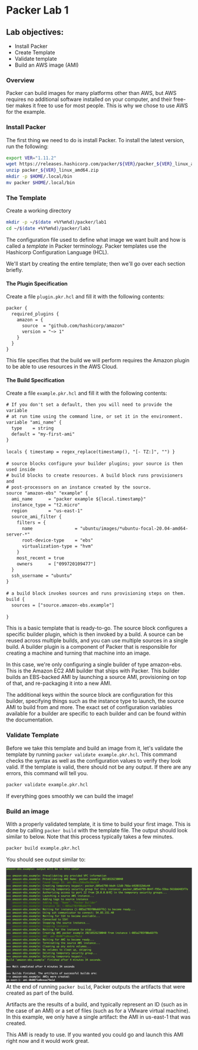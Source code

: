# Packer Lab 1 
## Lab objectives: 
* Install Packer
* Create Template
* Validate template
* Build an AWS image (AMI)

### Overview
Packer can build images for many platforms other than AWS, but AWS requires no additional software installed on your computer, and their free-tier makes it free to use for most people. This is why we chose to use AWS for the example. 

### Install Packer
The first thing we need to do is install Packer. To install the latest version, run the following: 
```bash
export VER="1.11.2"
wget https://releases.hashicorp.com/packer/${VER}/packer_${VER}_linux_amd64.zip 
unzip packer_${VER}_linux_amd64.zip
mkdir -p $HOME/.local/bin
mv packer $HOME/.local/bin
```
### The Template
Create a working directory
```bash
mkdir -p ~/$(date +%Y%m%d)/packer/lab1
cd ~/$(date +%Y%m%d)/packer/lab1
```
The configuration file used to define what image we want built and how is called a *template* in Packer terminology. Packer templates use the Hashicorp Configuration Language (HCL).

We'll start by creating the entire template; then we'll go over each section briefly. 

#### The Plugin Specification

Create a file `plugin.pkr.hcl` and fill it with the following contents:
```hcl
packer {
  required_plugins {
    amazon = {
      source  = "github.com/hashicorp/amazon"
      version = "~> 1"
    }
  }
}
```

This file specifies that the build we will perform requires the Amazon plugin to be able to use resources in the AWS Cloud.

#### The Build Specification

Create a file `example.pkr.hcl` and fill it with the following contents:

```hcl
# If you don't set a default, then you will need to provide the variable
# at run time using the command line, or set it in the environment. 
variable "ami_name" {
  type    = string
  default = "my-first-ami"
}

locals { timestamp = regex_replace(timestamp(), "[- TZ:]", "") }

# source blocks configure your builder plugins; your source is then used inside
# build blocks to create resources. A build block runs provisioners and
# post-processors on an instance created by the source.
source "amazon-ebs" "example" {
  ami_name      = "packer example ${local.timestamp}"
  instance_type = "t2.micro"
  region        = "us-east-1"
  source_ami_filter {
    filters = {
      name                = "ubuntu/images/*ubuntu-focal-20.04-amd64-server-*"
      root-device-type    = "ebs"
      virtualization-type = "hvm"
    }
    most_recent = true
    owners      = ["099720109477"]
  }
  ssh_username = "ubuntu"
}

# a build block invokes sources and runs provisioning steps on them.
build {
  sources = ["source.amazon-ebs.example"]

}
```
This is a basic template that is ready-to-go. The source block configures a specific builder plugin, which is then invoked by a build. A source can be reused across multiple builds, and you can use multiple sources in a single build. A builder plugin is a component of Packer that is responsible for creating a machine and turning that machine into an image.

In this case, we're only configuring a single builder of type amazon-ebs. This is the Amazon EC2 AMI builder that ships with Packer. This builder builds an EBS-backed AMI by launching a source AMI, provisioning on top of that, and re-packaging it into a new AMI.

The additional keys within the source block are configuration for this builder, specifying things such as the instance type to launch, the source AMI to build from and more. The exact set of configuration variables available for a builder are specific to each builder and can be found within the documentation.


### Validate Template
Before we take this template and build an image from it, let's validate the template by running `packer validate example.pkr.hcl`. This command checks the syntax as well as the configuration values to verify they look valid. If the template is valid, there should not be any output. If there are any errors, this command will tell you.

```bash
packer validate example.pkr.hcl
```
If everything goes smoothly we can build the image! 

### Build an image
With a properly validated template, it is time to build your first image. This is done by calling `packer build` with the template file. The output should look similar to below. Note that this process typically takes a few minutes.
```bash
packer build example.pkr.hcl
```
 
You should see output similar to: 

![packer_output](images/packer_output.png)
At the end of running `packer build`, Packer outputs the artifacts that were created as part of the build.

Artifacts are the results of a build, and typically represent an ID (such as in the case of an AMI) or a set of files (such as for a VMware virtual machine). In this example, we only have a single artifact: the AMI in us-east-1 that was created.

This AMI is ready to use. If you wanted you could go and launch this AMI right now and it would work great.
